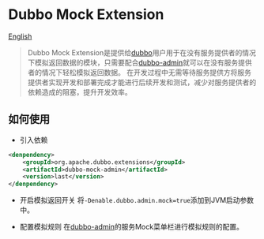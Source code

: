 # Dubbo Mock Extension

[English](README.md)
> Dubbo Mock Extension是提供给[dubbo](https://github.com/apache/dubbo)用户用于在没有服务提供者的情况下模拟返回数据的模块，只需要配合[dubbo-admin](https://github.com/apache/dubbo-admin)就可以在没有服务提供者的情况下轻松模拟返回数据。
> 在开发过程中无需等待服务提供方将服务提供者实现开发和部署完成才能进行后续开发和测试，减少对服务提供者的依赖造成的阻塞，提升开发效率。

## 如何使用

- 引入依赖

```xml
<denpendency>
    <groupId>org.apache.dubbo.extensions</groupId>
    <artifactId>dubbo-mock-admin</artifactId>
    <version>last</version>
</denpendency>
```

- 开启模拟返回开关 将``` -Denable.dubbo.admin.mock=true ```添加到JVM启动参数中。

- 配置模拟规则 在[dubbo-admin](https://github.com/apache/dubbo-admin)的服务Mock菜单栏进行模拟规则的配置。
